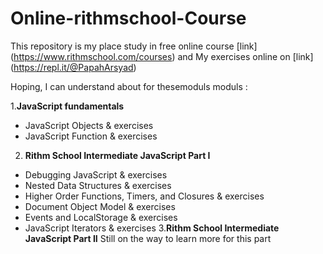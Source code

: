 # Online-rithmschool-Course
This repository is my place study in free online course [link] (https://www.rithmschool.com/courses)
and My exercises online on [link] (https://repl.it/@PapahArsyad)
 
Hoping, I can understand about for thesemoduls moduls : 

1.**JavaScript fundamentals** 
* JavaScript Objects & exercises
* JavaScript Function & exercises
2. **Rithm School Intermediate JavaScript Part I**
* Debugging JavaScript & exercises
* Nested Data Structures & exercises
* Higher Order Functions, Timers, and Closures & exercises
* Document Object Model & exercises
* Events and LocalStorage & exercises
* JavaScript Iterators & exercises
3.**Rithm School Intermediate JavaScript Part II**
Still on the way to learn more for this part
